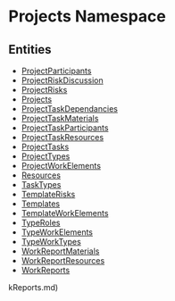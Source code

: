 ﻿---
uid: Projects
---
# Projects Namespace

## Entities
- [ProjectParticipants](Projects.ProjectParticipants.md)  
- [ProjectRiskDiscussion](Projects.ProjectRiskDiscussion.md)  
- [ProjectRisks](Projects.ProjectRisks.md)  
- [Projects](Projects.Projects.md)  
- [ProjectTaskDependancies](Projects.ProjectTaskDependancies.md)  
- [ProjectTaskMaterials](Projects.ProjectTaskMaterials.md)  
- [ProjectTaskParticipants](Projects.ProjectTaskParticipants.md)  
- [ProjectTaskResources](Projects.ProjectTaskResources.md)  
- [ProjectTasks](Projects.ProjectTasks.md)  
- [ProjectTypes](Projects.ProjectTypes.md)  
- [ProjectWorkElements](Projects.ProjectWorkElements.md)  
- [Resources](Projects.Resources.md)  
- [TaskTypes](Projects.TaskTypes.md)  
- [TemplateRisks](Projects.TemplateRisks.md)  
- [Templates](Projects.Templates.md)  
- [TemplateWorkElements](Projects.TemplateWorkElements.md)  
- [TypeRoles](Projects.TypeRoles.md)  
- [TypeWorkElements](Projects.TypeWorkElements.md)  
- [TypeWorkTypes](Projects.TypeWorkTypes.md)  
- [WorkReportMaterials](Projects.WorkReportMaterials.md)  
- [WorkReportResources](Projects.WorkReportResources.md)  
- [WorkReports](Projects.WorkReports.md)  

kReports.md)  

